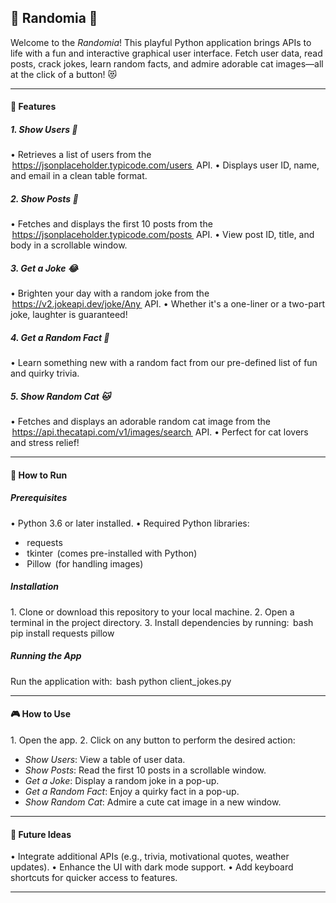 ## 🐾 Randomia 🎉

Welcome to the *Randomia*! This playful Python application brings APIs to life with a fun and interactive graphical user interface. Fetch user data, read posts, crack jokes, learn random facts, and admire adorable cat images—all at the click of a button! 😻

----

#### 🌟 Features

##### 1. *Show Users* 👤
•⁠  ⁠Retrieves a list of users from the ⁠ https://jsonplaceholder.typicode.com/users ⁠ API.
•⁠  ⁠Displays user ID, name, and email in a clean table format.

##### 2. *Show Posts* 📝
•⁠  ⁠Fetches and displays the first 10 posts from the ⁠ https://jsonplaceholder.typicode.com/posts ⁠ API.
•⁠  ⁠View post ID, title, and body in a scrollable window.

##### 3. *Get a Joke* 😂
•⁠  ⁠Brighten your day with a random joke from the ⁠ https://v2.jokeapi.dev/joke/Any ⁠ API.
•⁠  ⁠Whether it's a one-liner or a two-part joke, laughter is guaranteed!

##### 4. *Get a Random Fact* 🤯
•⁠  ⁠Learn something new with a random fact from our pre-defined list of fun and quirky trivia.

##### 5. *Show Random Cat* 🐱
•⁠  ⁠Fetches and displays an adorable random cat image from the ⁠ https://api.thecatapi.com/v1/images/search ⁠ API.
•⁠  ⁠Perfect for cat lovers and stress relief!

----

#### 🚀 How to Run

##### Prerequisites
•⁠  ⁠Python 3.6 or later installed.
•⁠  ⁠Required Python libraries:
  - ⁠ requests ⁠
  - ⁠ tkinter ⁠ (comes pre-installed with Python)
  - ⁠ Pillow ⁠ (for handling images)

##### Installation
1.⁠ ⁠Clone or download this repository to your local machine.
2.⁠ ⁠Open a terminal in the project directory.
3.⁠ ⁠Install dependencies by running:
   ⁠ bash
   pip install requests pillow
    ⁠

##### Running the App
Run the application with:
⁠ bash
python client_jokes.py
 ⁠

----

#### 🎮 How to Use

1.⁠ ⁠Open the app.
2.⁠ ⁠Click on any button to perform the desired action:
   - *Show Users*: View a table of user data.
   - *Show Posts*: Read the first 10 posts in a scrollable window.
   - *Get a Joke*: Display a random joke in a pop-up.
   - *Get a Random Fact*: Enjoy a quirky fact in a pop-up.
   - *Show Random Cat*: Admire a cute cat image in a new window.

----

#### 🌈 Future Ideas

•⁠  ⁠Integrate additional APIs (e.g., trivia, motivational quotes, weather updates).
•⁠  ⁠Enhance the UI with dark mode support.
•⁠  ⁠Add keyboard shortcuts for quicker access to features.

----